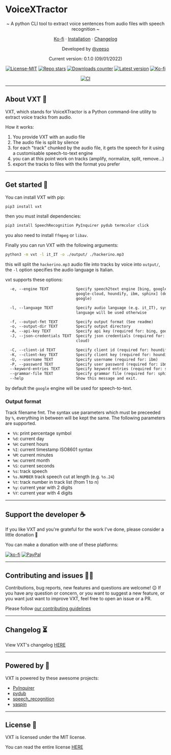 # VoiceXTractor

<p align="center">~ A python CLI tool to extract voice sentences from audio files with speech recognition ~</p>
<p align="center">
  <a href="https://ko-fi.com/veeso" target="_blank">Ko-fi</a>
  ·
  <a href="#get-started">Installation</a>
  ·
  <a href="CHANGELOG.md" target="_blank">Changelog</a>
</p>

<p align="center">Developed by <a href="https://veeso.github.io/" target="_blank">@veeso</a></p>
<p align="center">Current version: 0.1.0 (09/01/2022)</p>

<p align="center">
  <a href="https://opensource.org/licenses/MIT"
    ><img
      src="https://img.shields.io/badge/License-MIT-teal.svg"
      alt="License-MIT"
  /></a>
  <a href="https://github.com/veeso/vxt/stargazers"
    ><img
      src="https://img.shields.io/github/stars/veeso/vxt.svg"
      alt="Repo stars"
  /></a>
  <a href="https://pepy.tech/project/vxt"
    ><img
      src="https://pepy.tech/badge/vxt"
      alt="Downloads counter"
  /></a>
  <a href="https://pypi.org/project/vxt/"
    ><img
      src="https://badge.fury.io/py/vxt.svg"
      alt="Latest version"
  /></a>
  <a href="https://ko-fi.com/veeso">
    <img
      src="https://img.shields.io/badge/donate-ko--fi-red"
      alt="Ko-fi"
  /></a>
</p>
<p align="center">
  <a href="https://github.com/veeso/vxt/actions"
    ><img
      src="https://github.com/veeso/vxt/workflows/Ci/badge.svg"
      alt="CI"
  /></a>
</p>

---

## About VXT 🚜

VXT, which stands for VoiceXTractor is a Python command-line utility to extract voice tracks from audio.

How it works:

1. You provide VXT with an audio file
2. The audio file is split by silence
3. for each "track" chunked by the audio file, it gets the speech for it using a customisable speech-to-text engine
4. you can at this point work on tracks (amplify, normalize, split, remove...)
5. export the tracks to files with the format you prefer

---

## Get started 🚀

You can install VXT with pip:

```sh
pip3 install vxt
```

then you must install dependencies:

```sh
pip3 install SpeechRecognition PyInquirer pydub termcolor click
```

you also need to install `ffmpeg` or `libav`.

Finally you can run VXT with the following arguments:

```sh
python3 -m vxt -l it_IT -o ./output/ ./hackerino.mp3
```

this will split the `hackerino.mp3` audio file into tracks by voice into `output/`, the `-l` option specifies the audio language is Italian.

vxt supports these options:

```txt
  -e, --engine TEXT            Specify speech2text engine [bing, google,
                               google-cloud, houndify, ibm, sphinx] (default:
                               google)

  -l, --language TEXT          Specify audio language (e.g. it_IT), system
                               language will be used otherwise

  -f, --output-fmt TEXT        Specify output format (See readme)
  -o, --output-dir TEXT        Specify output directory
  -A, --api-key TEXT           Specify api key (required for: bing, google
  -J, --json-credentials TEXT  Specify json credentials (required for: google-
                               cloud)

  -C, --client-id TEXT         Specify client id (required for: houndify)
  -K, --client-key TEXT        Specify client key (required for: houndify)
  -U, --username TEXT          Specify username (required for: ibm)
  -P, --password TEXT          Specify user password (required for: ibm)
  --keyword-entries TEXT       Specify keyword entries (required for: sphinx)
  --grammar-file TEXT          Specify grammar file (required for: sphinx)
  --help                       Show this message and exit.
```

by default the `google` engine will be used for speech-to-text.

### Output format

Track filename fmt.
The syntax use parameters which must be preceeded by `%`, everything in between will be kept the same.
The following parameters are supported.

- `%%`: print percentage symbol
- `%d`: current day
- `%H`: current hours
- `%I`: current timestamp ISO8601 syntax
- `%M`: current minutes
- `%m`: current month
- `%S`: current seconds
- `%s`: track speech
- `%s.NUMBER` track speech cut at length (e.g. `%s.24`)
- `%t`: track number in track list (from 1 to n)
- `%y`: current year with 2 digits
- `%Y`: current year with 4 digits

---

## Support the developer ☕

If you like VXT and you're grateful for the work I've done, please consider a little donation 🥳

You can make a donation with one of these platforms:

[![ko-fi](https://img.shields.io/badge/Ko--fi-F16061?style=for-the-badge&logo=ko-fi&logoColor=white)](https://ko-fi.com/veeso)
[![PayPal](https://img.shields.io/badge/PayPal-00457C?style=for-the-badge&logo=paypal&logoColor=white)](https://www.paypal.me/chrisintin)

---

## Contributing and issues 🤝🏻

Contributions, bug reports, new features and questions are welcome! 😉
If you have any question or concern, or you want to suggest a new feature, or you want just want to improve VXT, feel free to open an issue or a PR.

Please follow [our contributing guidelines](CONTRIBUTING.md)

---

## Changelog ⏳

View VXT's changelog [HERE](CHANGELOG.md)

---

## Powered by 💪

VXT is powered by these awesome projects:

- [PyInquirer](https://github.com/CITGuru/PyInquirer)
- [pydub](http://pydub.com/)
- [speech_recognition](https://github.com/Uberi/speech_recognition)
- [yaspin](https://pypi.org/project/yaspin/)

---

## License 📃

VXT is licensed under the MIT license.

You can read the entire license [HERE](LICENSE)
